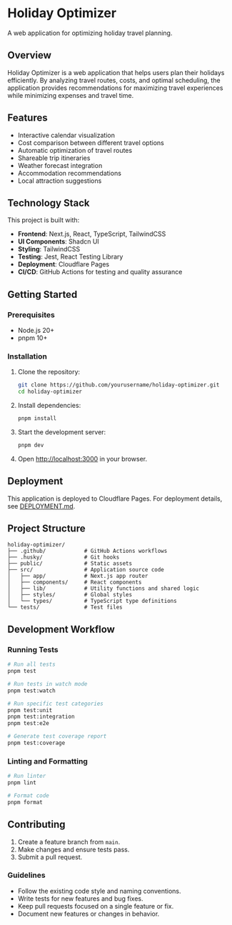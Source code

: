 # Holiday Optimizer

A web application for optimizing holiday travel planning.

## Overview

Holiday Optimizer is a web application that helps users plan their holidays efficiently. By analyzing travel routes, costs, and optimal scheduling, the application provides recommendations for maximizing travel experiences while minimizing expenses and travel time.

## Features

- Interactive calendar visualization
- Cost comparison between different travel options
- Automatic optimization of travel routes
- Shareable trip itineraries
- Weather forecast integration
- Accommodation recommendations
- Local attraction suggestions

## Technology Stack

This project is built with:

- **Frontend**: Next.js, React, TypeScript, TailwindCSS
- **UI Components**: Shadcn UI
- **Styling**: TailwindCSS
- **Testing**: Jest, React Testing Library
- **Deployment**: Cloudflare Pages
- **CI/CD**: GitHub Actions for testing and quality assurance

## Getting Started

### Prerequisites

- Node.js 20+
- pnpm 10+

### Installation

1. Clone the repository:
   ```bash
   git clone https://github.com/yourusername/holiday-optimizer.git
   cd holiday-optimizer
   ```

2. Install dependencies:
   ```bash
   pnpm install
   ```

3. Start the development server:
   ```bash
   pnpm dev
   ```

4. Open [http://localhost:3000](http://localhost:3000) in your browser.

## Deployment

This application is deployed to Cloudflare Pages. For deployment details, see [DEPLOYMENT.md](DEPLOYMENT.md).

## Project Structure

```
holiday-optimizer/
├── .github/            # GitHub Actions workflows
├── .husky/             # Git hooks
├── public/             # Static assets
├── src/                # Application source code
│   ├── app/            # Next.js app router
│   ├── components/     # React components
│   ├── lib/            # Utility functions and shared logic
│   ├── styles/         # Global styles
│   └── types/          # TypeScript type definitions
└── tests/              # Test files
```

## Development Workflow

### Running Tests

```bash
# Run all tests
pnpm test

# Run tests in watch mode
pnpm test:watch

# Run specific test categories
pnpm test:unit
pnpm test:integration
pnpm test:e2e

# Generate test coverage report
pnpm test:coverage
```

### Linting and Formatting

```bash
# Run linter
pnpm lint

# Format code
pnpm format
```

## Contributing

1. Create a feature branch from `main`.
2. Make changes and ensure tests pass.
3. Submit a pull request.

### Guidelines

- Follow the existing code style and naming conventions.
- Write tests for new features and bug fixes.
- Keep pull requests focused on a single feature or fix.
- Document new features or changes in behavior.
